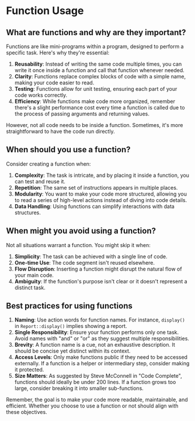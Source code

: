 # Function Usage

## What are functions and why are they important?

Functions are like mini-programs within a program, designed to perform a specific task. Here's why they're essential:

1. **Reusability**: Instead of writing the same code multiple times, you can write it once inside a function and call that function whenever needed.
2. **Clarity**: Functions replace complex blocks of code with a simple name, making your code easier to read.
3. **Testing**: Functions allow for unit testing, ensuring each part of your code works correctly.
4. **Efficiency**: While functions make code more organized, remember there's a slight performance cost every time a function is called due to the process of passing arguments and returning values.

However, not all code needs to be inside a function. Sometimes, it's more straightforward to have the code run directly.

## When should you use a function?

Consider creating a function when:

1. **Complexity**: The task is intricate, and by placing it inside a function, you can test and reuse it.
2. **Repetition**: The same set of instructions appears in multiple places.
3. **Modularity**: You want to make your code more structured, allowing you to read a series of high-level actions instead of diving into code details.
4. **Data Handling**: Using functions can simplify interactions with data structures.

## When might you avoid using a function?

Not all situations warrant a function. You might skip it when:

1. **Simplicity**: The task can be achieved with a single line of code.
2. **One-time Use**: The code segment isn't reused elsewhere.
3. **Flow Disruption**: Inserting a function might disrupt the natural flow of your main code.
4. **Ambiguity**: If the function's purpose isn't clear or it doesn't represent a distinct task.

## Best practices for using functions

1. **Naming**: Use action words for function names. For instance, `display()` in `Report::display()` implies showing a report.
2. **Single Responsibility**: Ensure your function performs only one task. Avoid names with "and" or "or" as they suggest multiple responsibilities.
3. **Brevity**: A function name is a cue, not an exhaustive description. It should be concise yet distinct within its context.
4. **Access Levels**: Only make functions public if they need to be accessed externally. If a function is a helper or intermediary step, consider making it protected.
5. **Size Matters**: As suggested by Steve McConnell in "Code Complete", functions should ideally be under 200 lines. If a function grows too large, consider breaking it into smaller sub-functions.

Remember, the goal is to make your code more readable, maintainable, and efficient. Whether you choose to use a function or not should align with these objectives.

<!-- DSG/ChatGPT 7/23/2023 -->
